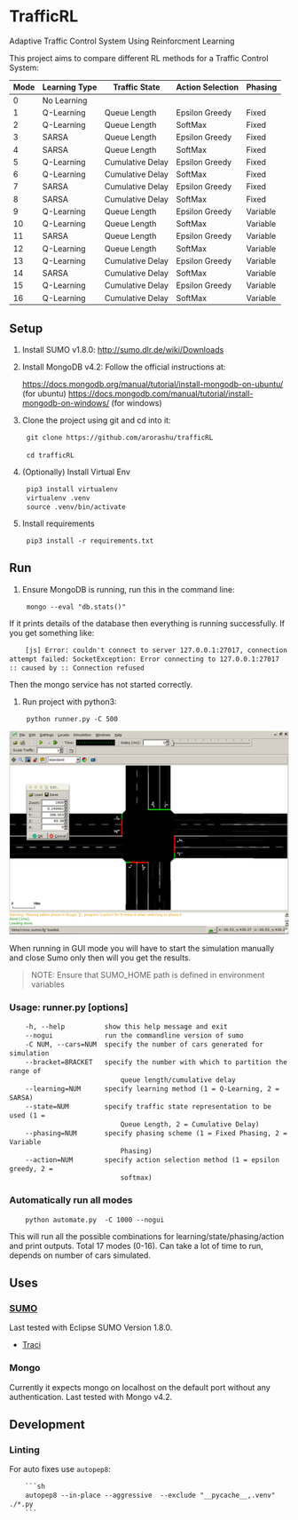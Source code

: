 # TrafficRL

Adaptive Traffic Control System Using Reinforcment Learning

This project aims to compare different RL methods for a Traffic Control System:

| Mode | Learning Type | Traffic State    | Action Selection | Phasing  |
|------|---------------|------------------|------------------|----------|
| 0    | No Learning   |                  |                  |          |
| 1    | Q-Learning    | Queue Length     | Epsilon Greedy   | Fixed    |
| 2    | Q-Learning    | Queue Length     | SoftMax          | Fixed    |
| 3    | SARSA         | Queue Length     | Epsilon Greedy   | Fixed    |
| 4    | SARSA         | Queue Length     | SoftMax          | Fixed    |
| 5    | Q-Learning    | Cumulative Delay | Epsilon Greedy   | Fixed    |
| 6    | Q-Learning    | Cumulative Delay | SoftMax          | Fixed    |
| 7    | SARSA         | Cumulative Delay | Epsilon Greedy   | Fixed    |
| 8    | SARSA         | Cumulative Delay | SoftMax          | Fixed    |
| 9    | Q-Learning    | Queue Length     | Epsilon Greedy   | Variable |
| 10   | Q-Learning    | Queue Length     | SoftMax          | Variable |
| 11   | SARSA         | Queue Length     | Epsilon Greedy   | Variable |
| 12   | Q-Learning    | Queue Length     | SoftMax          | Variable |
| 13   | Q-Learning    | Cumulative Delay | Epsilon Greedy   | Variable |
| 14   | SARSA         | Cumulative Delay | SoftMax          | Variable |
| 15   | Q-Learning    | Cumulative Delay | Epsilon Greedy   | Variable |
| 16   | Q-Learning    | Cumulative Delay | SoftMax          | Variable |

## Setup

1. Install SUMO v1.8.0: <http://sumo.dlr.de/wiki/Downloads>

1. Install MongoDB v4.2: Follow the official instructions at:

    <https://docs.mongodb.org/manual/tutorial/install-mongodb-on-ubuntu/> (for ubuntu)
    <https://docs.mongodb.com/manual/tutorial/install-mongodb-on-windows/> (for windows)

1. Clone the project using git and cd into it:

        git clone https://github.com/arorashu/trafficRL

        cd trafficRL

1. (Optionally) Install Virtual Env

        pip3 install virtualenv
        virtualenv .venv
        source .venv/bin/activate

1. Install requirements

        pip3 install -r requirements.txt

## Run

1. Ensure MongoDB is running, run this in the command line:

        mongo --eval "db.stats()"

  If it prints details of the database then everything is running successfully. If you get something like:

        [js] Error: couldn't connect to server 127.0.0.1:27017, connection attempt failed: SocketException: Error connecting to 127.0.0.1:27017 :: caused by :: Connection refused

  Then the mongo service has not started correctly.

1. Run project with python3:

        python runner.py -C 500

![Simulation running in Sumo](./docs/simulation.png)

When running in GUI mode you will have to start the simulation manually and close Sumo only then will you get the results.

> NOTE: Ensure that SUMO_HOME path is defined in environment variables

### Usage: runner.py [options]

        -h, --help          show this help message and exit
        --nogui             run the commandline version of sumo
        -C NUM, --cars=NUM  specify the number of cars generated for simulation
        --bracket=BRACKET   specify the number with which to partition the range of
                                queue length/cumulative delay
        --learning=NUM      specify learning method (1 = Q-Learning, 2 = SARSA)
        --state=NUM         specify traffic state representation to be used (1 =
                                Queue Length, 2 = Cumulative Delay)
        --phasing=NUM       specify phasing scheme (1 = Fixed Phasing, 2 = Variable
                                Phasing)
        --action=NUM        specify action selection method (1 = epsilon greedy, 2 =
                                softmax)

### Automatically run all modes

        python automate.py  -C 1000 --nogui

This will run all the possible combinations for learning/state/phasing/action and print outputs. Total 17 modes (0-16). Can take a lot of time to run, depends on number of cars simulated.

## Uses

### [SUMO](https://github.com/eclipse/sumo)

Last tested with Eclipse SUMO Version 1.8.0.

- [Traci](https://sumo.dlr.de/docs/TraCI.html)

### Mongo

Currently it expects mongo on localhost on the default port without any authentication. Last tested with Mongo v4.2.

## Development

### Linting

For auto fixes use `autopep8`:

        ```sh
        autopep8 --in-place --aggressive  --exclude "__pycache__,.venv"  ./*.py
        ```
